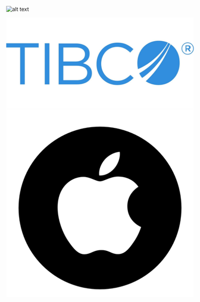 
![alt text](https://github.com/acnmartens81/TIBCO-Workshops/tree/master/images/test.svg "Logo Title Text 1")


<html>
<img src="images/tibco.jpg" usemap="#imagemap">
<map name="imagemap">
    <area target="_self" alt="TIBCO" title="TIBCO" href="www.tibco.com" coords="389,552,1,191" shape="rect">
    <area target="_blank" alt="NU" title="NU" href="www.nu.nl" coords="391,555,864,190" shape="rect">
    <area target="_parent" alt="FD" title="FD" href="www.fd.nl" coords="996,555,866,192" shape="rect">
    <area target="_top" alt="Top" title="Top" href="www.amazon.com" coords="1002,195,1498,555" shape="rect">
</map>


<img src="images/apple.png">
<a href="www.apple.com" title="Apple" style="position: absolute; left: 5.08%; top: 9.18%; width: 47.66%; height: 46.68%; z-index: 2;"></a><a href="www.google.com" title="Google" style="position: absolute; left: 53.13%; top: 9.18%; width: 41.02%; height: 83.98%; z-index: 2;"></a>



</html>